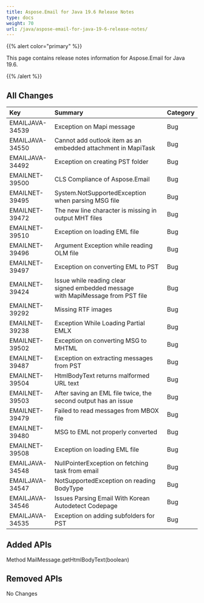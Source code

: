 ```yaml
---
title: Aspose.Email for Java 19.6 Release Notes
type: docs
weight: 70
url: /java/aspose-email-for-java-19-6-release-notes/
---
```


{{% alert color="primary" %}} 

This page contains release notes information for Aspose.Email for Java 19.6.

{{% /alert %}} 
## **All Changes**


|**Key**|**Summary**|**Category**|
| :- | :- | :- |
|EMAILJAVA-34539|Exception on Mapi message|Bug|
|EMAILJAVA-34550|Cannot add outlook item as an embedded attachment in MapiTask|Bug|
|EMAILJAVA-34492|Exception on creating PST folder|Bug|
|EMAILNET-39500|CLS Compliance of Aspose.Email|Bug|
|EMAILNET-39495|System.NotSupportedException when parsing MSG file|Bug|
|EMAILNET-39472|The new line character is missing in output MHT files|Bug|
|EMAILNET-39510|Exception on loading EML file|Bug|
|EMAILNET-39496|Argument Exception while reading OLM file|Bug|
|EMAILNET-39497|Exception on converting EML to PST|Bug|
|EMAILNET-39424|Issue while reading clear signed embedded message with MapiMessage from PST file|Bug|
|EMAILNET-39292|Missing RTF images|Bug|
|EMAILNET-39238|Exception While Loading Partial EMLX|Bug|
|EMAILNET-39502|Exception on converting MSG to MHTML|Bug|
|EMAILNET-39487|Exception on extracting messages from PST|Bug|
|EMAILNET-39504|HtmlBodyText returns malformed URL text|Bug|
|EMAILNET-39503|After saving an EML file twice, the second output has an issue|Bug|
|EMAILNET-39479|Failed to read messages from MBOX file|Bug|
|EMAILNET-39480|MSG to EML not properly converted|Bug|
|EMAILNET-39508|Exception on loading EML file|Bug|
|EMAILJAVA-34548|NullPointerException on fetching task from email|Bug|
|EMAILJAVA-34547|NotSupportedException on reading BodyType|Bug|
|EMAILJAVA-34546|Issues Parsing Email With Korean Autodetect Codepage|Bug|
|EMAILJAVA-34535|Exception on adding subfolders for PST|Bug|

## **Added APIs**
Method MailMessage.getHtmlBodyText(boolean)
## **Removed APIs**
No Changes
